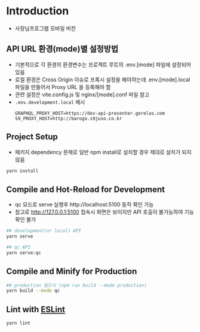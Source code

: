 # Introduction
 - 사장님프로그램 모바일 버전

## API URL 환경(mode)별 설정방법
 - 기본적으로 각 환경의 환경변수는 프로젝트 루트의 .env.[mode] 파일에 설정되어 있음
 - 로컬 환경은 Cross Origin 이슈로 프록시 설정을 해야하는데 .env.[mode].local 파일을 만들어서 Proxy URL 을 등록해야 함
 - 관련 설정은 vite.config.js 및 nginx/[mode].conf 파일 참고
 - `.env.development.local` 예시
   ```
   GRAPHQL_PROXY_HOST=https://dev-api-presenter.gorelas.com
   S9_PROXY_HOST=http://barogo.s9juso.co.kr
   ```

## Project Setup
  - 패키지 dependency 문제로 일반 npm install로 설치할 경우 제대로 설치가 되지 않음
```sh
yarn install
```

## Compile and Hot-Reload for Development
- qc 모드로 serve 실행후 http://localhost:5100 동작 확인 가능
- 참고로 http://127.0.0.1:5100 접속시 화면은 보이지만 API 호출이 불가능하여 기능 확인 불가
```sh
## development(or local) API
yarn serve

## qc API
yarn serve:qc
```

## Compile and Minify for Production

```sh
## production 빌드시 (npm run build --mode production)
yarn build --mode qc
```

## Lint with [ESLint](https://eslint.org/)

```sh
yarn lint
```
